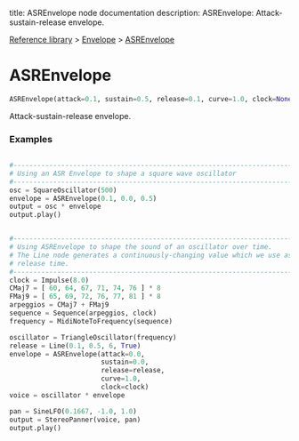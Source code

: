 title: ASREnvelope node documentation
description: ASREnvelope: Attack-sustain-release envelope.

[Reference library](../../index.md) > [Envelope](../index.md) > [ASREnvelope](index.md)

# ASREnvelope

```python
ASREnvelope(attack=0.1, sustain=0.5, release=0.1, curve=1.0, clock=None)
```

Attack-sustain-release envelope.

### Examples

```python

#-------------------------------------------------------------------------------
# Using an ASR Envelope to shape a square wave oscillator
#-------------------------------------------------------------------------------
osc = SquareOscillator(500)
envelope = ASREnvelope(0.1, 0.0, 0.5)
output = osc * envelope
output.play()

```

```python

#-------------------------------------------------------------------------------
# Using ASREnvelope to shape the sound of an oscillator over time.
# The Line node generates a continuously-changing value which we use as the 
# release time.
#-------------------------------------------------------------------------------
clock = Impulse(8.0)
CMaj7 = [ 60, 64, 67, 71, 74, 76 ] * 8
FMaj9 = [ 65, 69, 72, 76, 77, 81 ] * 8
arpeggios = CMaj7 + FMaj9
sequence = Sequence(arpeggios, clock)
frequency = MidiNoteToFrequency(sequence)

oscillator = TriangleOscillator(frequency)
release = Line(0.1, 0.5, 6, True)
envelope = ASREnvelope(attack=0.0, 
                       sustain=0.0, 
                       release=release, 
                       curve=1.0, 
                       clock=clock)
voice = oscillator * envelope

pan = SineLFO(0.1667, -1.0, 1.0)
output = StereoPanner(voice, pan)
output.play()

```


